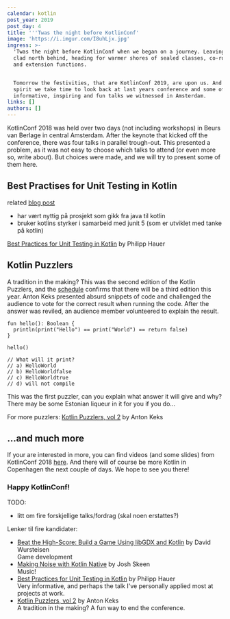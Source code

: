 ```yaml
---
calendar: kotlin
post_year: 2019
post_day: 4
title: '''Twas the night before KotlinConf'
image: 'https://i.imgur.com/I8uhLjx.jpg'
ingress: >-
  'Twas the night before KotlinConf when we began on a journey. Leaving the snow
  clad north behind, heading for warmer shores of sealed classes, co-routines
  and extension functions. 


  Tomorrow the festivities, that are KotlinConf 2019, are upon us. And in that
  spirit we take time to look back at last years conference and some of the
  informative, inspiring and fun talks we witnessed in Amsterdam. 
links: []
authors: []
---
```

KotlinConf 2018 was held over two days (not including workshops) in  Beurs van Berlage in central Amsterdam. After the keynote that kicked off the conference, there was four talks in parallel trough-out. This presented a problem, as it was not easy to choose which talks to attend (or even more so, write about). But choices were made, and we will try to present some of them here.

## Best Practises for Unit Testing in Kotlin

related [blog post](https://phauer.com/2018/best-practices-unit-testing-kotlin/)

* har vært nyttig på prosjekt som gikk fra java til kotlin
* bruker kotlins styrker i samarbeid med junit 5 (som er utviklet med tanke på kotlin)

[Best Practices for Unit Testing in Kotlin](https://www.youtube.com/watch?v=RX_g65J14H0) by Philipp Hauer

## Kotlin Puzzlers

A tradition in the making? This was the second edition of the Kotlin Puzzlers, and the [schedule](https://kotlinconf.com/talks/6-dec/101328) confirms that there will be a third edition this year. Anton Keks presented absurd snippets of code and challenged the audience to vote for the correct result when running the code. After the answer was reviled, an audience member volunteered to explain the result.    

```
fun hello(): Boolean {
  println(print("Hello") == print("World") == return false)
}

hello()

// What will it print?
// a) HelloWorld
// b) HelloWorldfalse
// c) HelloWorldtrue
// d) will not compile 
```

This was the first puzzler, can you explain what answer it will give and why? There may be some Estonian liqueur in it for you if you do...  

For more puzzlers: [Kotlin Puzzlers, vol 2](https://www.youtube.com/watch?v=Xq9vBZs0j-8) by Anton Keks

## ...and much more

If your are interested in more, you can find videos (and some slides) from KotlinConf 2018 [here](https://kotlinconf.com/2018/talks/). And there will of course be more Kotlin in Copenhagen the next couple of days. We hope to see you there!

### Happy KotlinConf!

TODO: 

* litt om fire forskjellige talks/fordrag (skal noen erstattes?)

Lenker til fire kandidater:

* [Beat the High-Score: Build a Game Using libGDX and Kotlin](https://www.youtube.com/watch?v=kDxerDYelLs) by David Wursteisen\
  Game development
* [Making Noise with Kotlin Native](https://www.youtube.com/watch?v=vc04QKnryKs) by Josh Skeen\
  Music! 
* [Best Practices for Unit Testing in Kotlin](https://www.youtube.com/watch?v=RX_g65J14H0) by Philipp Hauer \
  Very informative, and perhaps the talk I've personally applied most at projects at work. 
* [Kotlin Puzzlers, vol 2](https://www.youtube.com/watch?v=Xq9vBZs0j-8) by Anton Keks\
  A tradition in the making? A fun way to end the conference.
